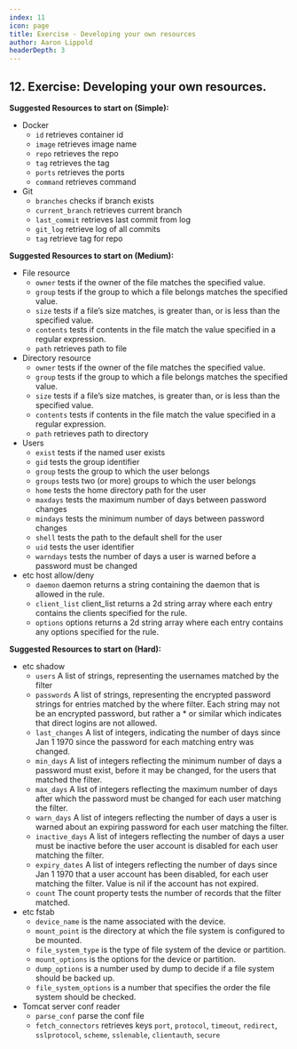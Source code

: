 ```yaml
---
index: 11
icon: page
title: Exercise - Developing your own resources
author: Aaron Lippold
headerDepth: 3
---
```


## 12. Exercise: Developing your own resources.

**Suggested Resources to start on (Simple):**  
  - Docker
    - `id` retrieves container id
    - `image` retrieves image name
    - `repo` retrieves the repo
    - `tag` retrieves the tag
    - `ports` retrieves the ports
    - `command` retrieves command
  - Git
    - `branches` checks if branch exists
    - `current_branch` retrieves current branch
    - `last_commit` retrieves last commit from log
    - `git_log` retrieve log of all commits
    - `tag` retrieve tag for repo

**Suggested Resources to start on (Medium):**  
  - File resource
    - `owner` tests if the owner of the file matches the specified value.
    - `group` tests if the group to which a file belongs matches the specified value.
    - `size` tests if a file’s size matches, is greater than, or is less than the specified value. 
    - `contents` tests if contents in the file match the value specified in a regular expression.
    - `path` retrieves path to file
  - Directory resource
    - `owner` tests if the owner of the file matches the specified value.
    - `group` tests if the group to which a file belongs matches the specified value.
    - `size` tests if a file’s size matches, is greater than, or is less than the specified value. 
    - `contents` tests if contents in the file match the value specified in a regular expression.
    - `path` retrieves path to directory
  - Users
    - `exist` tests if the named user exists
    - `gid` tests the group identifier
    - `group` tests the group to which the user belongs
    - `groups` tests two (or more) groups to which the user belongs
    - `home` tests the home directory path for the user
    - `maxdays` tests the maximum number of days between password changes
    - `mindays` tests the minimum number of days between password changes
    - `shell` tests the path to the default shell for the user
    - `uid` tests the user identifier
    - `warndays` tests the number of days a user is warned before a password must be changed
  - etc host allow/deny
    - `daemon` daemon returns a string containing the daemon that is allowed in the rule.
    - `client_list` client_list returns a 2d string array where each entry contains the clients specified for the rule.
    - `options` options returns a 2d string array where each entry contains any options specified for the rule.

**Suggested Resources to start on (Hard):**  
  - etc shadow
    - `users` A list of strings, representing the usernames matched by the filter
    - `passwords` A list of strings, representing the encrypted password strings for entries matched by the where filter. Each string may not be an encrypted password, but rather a * or similar which indicates that direct logins are not allowed.
    - `last_changes` A list of integers, indicating the number of days since Jan 1 1970 since the password for each matching entry was changed.
    - `min_days` A list of integers reflecting the minimum number of days a password must exist, before it may be changed, for the users that matched the filter.
    - `max_days` A list of integers reflecting the maximum number of days after which the password must be changed for each user matching the filter.
    - `warn_days` A list of integers reflecting the number of days a user is warned about an expiring password for each user matching the filter.
    - `inactive_days` A list of integers reflecting the number of days a user must be inactive before the user account is disabled for each user matching the filter.
    - `expiry_dates` A list of integers reflecting the number of days since Jan 1 1970 that a user account has been disabled, for each user matching the filter. Value is nil if the account has not expired.
    - `count` The count property tests the number of records that the filter matched.
  - etc fstab
    - `device_name` is the name associated with the device.
    - `mount_point` is the directory at which the file system is configured to be mounted.
    - `file_system_type` is the type of file system of the device or partition.
    - `mount_options` is the options for the device or partition.
    - `dump_options` is a number used by dump to decide if a file system should be backed up.
    - `file_system_options` is a number that specifies the order the file system should be checked.
  - Tomcat server conf reader
    - `parse_conf` parse the conf file
    - `fetch_connectors` retrieves keys `port`, `protocol`, `timeout`, `redirect`, `sslprotocol`, `scheme`, `sslenable`, `clientauth`, `secure`
